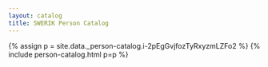 ```yaml
---
layout: catalog
title: SWERIK Person Catalog
---
```

{% assign p = site.data._person-catalog.i-2pEgGvjfozTyRxyzmLZFo2 %}
{% include person-catalog.html p=p %}

